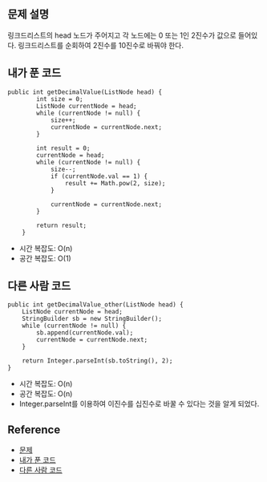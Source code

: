 ## 문제 설명
링크드리스트의 head 노드가 주어지고 각 노드에는 0 또는 1인 2진수가 값으로 들어있다. 링크드리스트를 순회하여 2진수를 10진수로 바꿔야 한다.

## 내가 푼 코드
```
public int getDecimalValue(ListNode head) {
		int size = 0;
		ListNode currentNode = head;
		while (currentNode != null) {
			size++;
			currentNode = currentNode.next;
		}
		
		int result = 0;
		currentNode = head;
		while (currentNode != null) {
			size--;
			if (currentNode.val == 1) {
				result += Math.pow(2, size);
			}
			
			currentNode = currentNode.next;
		}
		
		return result;
	}
```
* 시간 복잡도: O(n)
* 공간 복잡도: O(1)

## 다른 사람 코드
```
public int getDecimalValue_other(ListNode head) {
    ListNode currentNode = head;
    StringBuilder sb = new StringBuilder();
    while (currentNode != null) {
        sb.append(currentNode.val);
        currentNode = currentNode.next;
    }
    
    return Integer.parseInt(sb.toString(), 2);
}
```
* 시간 복잡도: O(n)
* 공간 복잡도: O(n)
* Integer.parseInt를 이용하여 이진수를 십진수로 바꿀 수 있다는 것을 알게 되었다.

## Reference
* [문제](https://leetcode.com/problems/convert-binary-number-in-a-linked-list-to-integer/)
* [내가 푼 코드](https://github.com/smpark1020/leetcode-practice/blob/master/src/leetcode/linkedlist/Q1290.java)
* [다른 사람 코드](https://github.com/ashutosh049/Leetcode-1/blob/master/src/main/java/com/fishercoder/solutions/_1290.java)